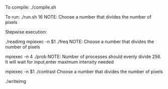 To compile:
./compile.sh


To run:
./run.sh 16 
NOTE: Choose a number that divides the number of pixels




Stepwise execution:

./readimg
mpiexec -n $1 ./freq 
NOTE: Choose a number that divides the number of pixels

mpiexec -n 4 ./prob 
NOTE: Number of processes should evenly divide 256. It will wait for input,enter maximum intensity needed

mpiexec -n $1 ./contrast 
Choose a number that divides the number of pixels

./writeimg
